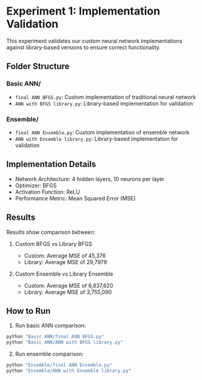 
# Experiment 1: Implementation Validation

This experiment validates our custom neural network implementations against library-based versions to ensure correct functionality.

## Folder Structure
### Basic ANN/
- `final ANN BFGS.py`: Custom implementation of traditional neural network
- `ANN with BFGS library.py`: Library-based implementation for validation

### Ensemble/
- `final ANN Ensemble.py`: Custom implementation of ensemble network
- `ANN with Ensemble library.py`: Library-based implementation for validation

## Implementation Details
- Network Architecture: 4 hidden layers, 10 neurons per layer
- Optimizer: BFGS
- Activation Function: ReLU
- Performance Metric: Mean Squared Error (MSE)

## Results
Results show comparison between:
1. Custom BFGS vs Library BFGS
   - Custom: Average MSE of 45,376
   - Library: Average MSE of 29,7979

2. Custom Ensemble vs Library Ensemble
   - Custom: Average MSE of 6,837,620
   - Library: Average MSE of 3,755,090

## How to Run
1. Run basic ANN comparison:
```python
python "Basic ANN/final ANN BFGS.py"
python "Basic ANN/ANN with BFGS library.py"
```

2. Run ensemble comparison:
```python
python "Ensemble/final ANN Ensemble.py"
python "Ensemble/ANN with Ensemble library.py"
```
